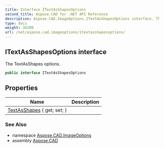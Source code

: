 ```yaml
---
title: Interface ITextAsShapesOptions
second_title: Aspose.CAD for .NET API Reference
description: Aspose.CAD.ImageOptions.ITextAsShapesOptions interface. The TextAsShapes options
type: docs
weight: 36200
url: /net/aspose.cad.imageoptions/itextasshapesoptions/
---
```

## ITextAsShapesOptions interface

The TextAsShapes options.

```csharp
public interface ITextAsShapesOptions
```

## Properties

| Name | Description |
| --- | --- |
| [TextAsShapes](../../aspose.cad.imageoptions/itextasshapesoptions/textasshapes/) { get; set; } |  |

### See Also

* namespace [Aspose.CAD.ImageOptions](../../aspose.cad.imageoptions/)
* assembly [Aspose.CAD](../../)


